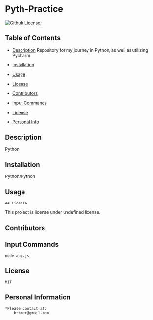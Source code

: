 # Pyth-Practice

![Github License](https://shields.io/badge/license-undefined-blue.svg);





## Table of Contents
* [Description](#Description)
Repository for my journey in Python, as well as utilizing Pycharm
* [Installation](#Installation)

 * [Usage](#Usage)
    
* [License](#license)


* [Contributors](#Contributors)

* [Input Commands](#Test)

* [License](#License)

* [Personal Info](#Github)


## Description 
   Python

## Installation 
   Python/Python

## Usage 

    ## License
This project is license under undefined license.


## Contributors 


## Input Commands 
    node app.js

## License
    MIT

## Personal Information
    *Please contact at:
        brkmer@gmail.com   
